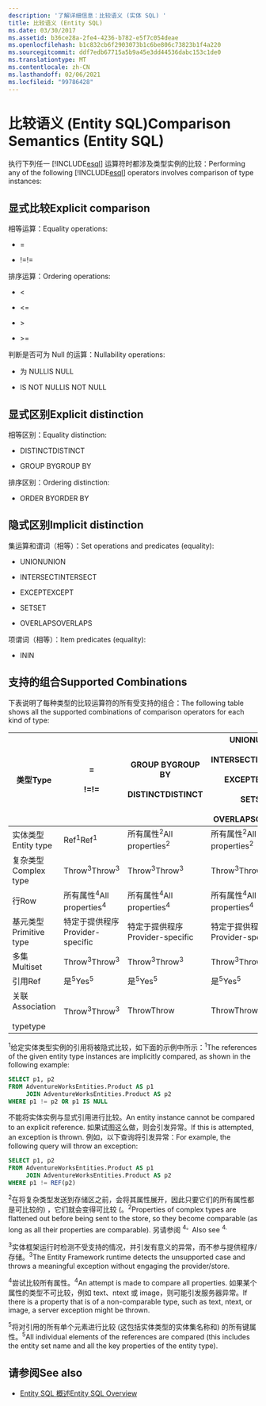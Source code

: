 ```yaml
---
description: '了解详细信息：比较语义 (实体 SQL) '
title: 比较语义 (Entity SQL)
ms.date: 03/30/2017
ms.assetid: b36ce28a-2fe4-4236-b782-e5f7c054deae
ms.openlocfilehash: b1c832cb6f2903073b1c6be806c73823b1f4a220
ms.sourcegitcommit: ddf7edb67715a5b9a45e3dd44536dabc153c1de0
ms.translationtype: MT
ms.contentlocale: zh-CN
ms.lasthandoff: 02/06/2021
ms.locfileid: "99786428"
---
```

# <a name="comparison-semantics-entity-sql"></a><span data-ttu-id="b2ab3-103">比较语义 (Entity SQL)</span><span class="sxs-lookup"><span data-stu-id="b2ab3-103">Comparison Semantics (Entity SQL)</span></span>

<span data-ttu-id="b2ab3-104">执行下列任一 [!INCLUDE[esql](../../../../../../includes/esql-md.md)] 运算符时都涉及类型实例的比较：</span><span class="sxs-lookup"><span data-stu-id="b2ab3-104">Performing any of the following [!INCLUDE[esql](../../../../../../includes/esql-md.md)] operators involves comparison of type instances:</span></span>  
  
## <a name="explicit-comparison"></a><span data-ttu-id="b2ab3-105">显式比较</span><span class="sxs-lookup"><span data-stu-id="b2ab3-105">Explicit comparison</span></span>  

 <span data-ttu-id="b2ab3-106">相等运算：</span><span class="sxs-lookup"><span data-stu-id="b2ab3-106">Equality operations:</span></span>  
  
- =  
  
- <span data-ttu-id="b2ab3-107">!=</span><span class="sxs-lookup"><span data-stu-id="b2ab3-107">!=</span></span>  
  
 <span data-ttu-id="b2ab3-108">排序运算：</span><span class="sxs-lookup"><span data-stu-id="b2ab3-108">Ordering operations:</span></span>  
  
- <  
  
- \<=  
  
- \>  
  
- \>=  
  
 <span data-ttu-id="b2ab3-109">判断是否可为 Null 的运算：</span><span class="sxs-lookup"><span data-stu-id="b2ab3-109">Nullability operations:</span></span>  
  
- <span data-ttu-id="b2ab3-110">为 NULL</span><span class="sxs-lookup"><span data-stu-id="b2ab3-110">IS NULL</span></span>  
  
- <span data-ttu-id="b2ab3-111">IS NOT NULL</span><span class="sxs-lookup"><span data-stu-id="b2ab3-111">IS NOT NULL</span></span>  
  
## <a name="explicit-distinction"></a><span data-ttu-id="b2ab3-112">显式区别</span><span class="sxs-lookup"><span data-stu-id="b2ab3-112">Explicit distinction</span></span>  

 <span data-ttu-id="b2ab3-113">相等区别：</span><span class="sxs-lookup"><span data-stu-id="b2ab3-113">Equality distinction:</span></span>  
  
- <span data-ttu-id="b2ab3-114">DISTINCT</span><span class="sxs-lookup"><span data-stu-id="b2ab3-114">DISTINCT</span></span>  
  
- <span data-ttu-id="b2ab3-115">GROUP BY</span><span class="sxs-lookup"><span data-stu-id="b2ab3-115">GROUP BY</span></span>  
  
 <span data-ttu-id="b2ab3-116">排序区别：</span><span class="sxs-lookup"><span data-stu-id="b2ab3-116">Ordering distinction:</span></span>  
  
- <span data-ttu-id="b2ab3-117">ORDER BY</span><span class="sxs-lookup"><span data-stu-id="b2ab3-117">ORDER BY</span></span>  
  
## <a name="implicit-distinction"></a><span data-ttu-id="b2ab3-118">隐式区别</span><span class="sxs-lookup"><span data-stu-id="b2ab3-118">Implicit distinction</span></span>  

 <span data-ttu-id="b2ab3-119">集运算和谓词（相等）：</span><span class="sxs-lookup"><span data-stu-id="b2ab3-119">Set operations and predicates (equality):</span></span>  
  
- <span data-ttu-id="b2ab3-120">UNION</span><span class="sxs-lookup"><span data-stu-id="b2ab3-120">UNION</span></span>  
  
- <span data-ttu-id="b2ab3-121">INTERSECT</span><span class="sxs-lookup"><span data-stu-id="b2ab3-121">INTERSECT</span></span>  
  
- <span data-ttu-id="b2ab3-122">EXCEPT</span><span class="sxs-lookup"><span data-stu-id="b2ab3-122">EXCEPT</span></span>  
  
- <span data-ttu-id="b2ab3-123">SET</span><span class="sxs-lookup"><span data-stu-id="b2ab3-123">SET</span></span>  
  
- <span data-ttu-id="b2ab3-124">OVERLAPS</span><span class="sxs-lookup"><span data-stu-id="b2ab3-124">OVERLAPS</span></span>  
  
 <span data-ttu-id="b2ab3-125">项谓词（相等）：</span><span class="sxs-lookup"><span data-stu-id="b2ab3-125">Item predicates (equality):</span></span>  
  
- <span data-ttu-id="b2ab3-126">IN</span><span class="sxs-lookup"><span data-stu-id="b2ab3-126">IN</span></span>  
  
## <a name="supported-combinations"></a><span data-ttu-id="b2ab3-127">支持的组合</span><span class="sxs-lookup"><span data-stu-id="b2ab3-127">Supported Combinations</span></span>  

 <span data-ttu-id="b2ab3-128">下表说明了每种类型的比较运算符的所有受支持的组合：</span><span class="sxs-lookup"><span data-stu-id="b2ab3-128">The following table shows all the supported combinations of comparison operators for each kind of type:</span></span>  
  
|<span data-ttu-id="b2ab3-129">**类型**</span><span class="sxs-lookup"><span data-stu-id="b2ab3-129">**Type**</span></span>|**=**<br /><br /> <span data-ttu-id="b2ab3-130">**!=**</span><span class="sxs-lookup"><span data-stu-id="b2ab3-130">**!=**</span></span>|<span data-ttu-id="b2ab3-131">**GROUP BY**</span><span class="sxs-lookup"><span data-stu-id="b2ab3-131">**GROUP BY**</span></span><br /><br /> <span data-ttu-id="b2ab3-132">**DISTINCT**</span><span class="sxs-lookup"><span data-stu-id="b2ab3-132">**DISTINCT**</span></span>|<span data-ttu-id="b2ab3-133">**UNION**</span><span class="sxs-lookup"><span data-stu-id="b2ab3-133">**UNION**</span></span><br /><br /> <span data-ttu-id="b2ab3-134">**INTERSECT**</span><span class="sxs-lookup"><span data-stu-id="b2ab3-134">**INTERSECT**</span></span><br /><br /> <span data-ttu-id="b2ab3-135">**EXCEPT**</span><span class="sxs-lookup"><span data-stu-id="b2ab3-135">**EXCEPT**</span></span><br /><br /> <span data-ttu-id="b2ab3-136">**SET**</span><span class="sxs-lookup"><span data-stu-id="b2ab3-136">**SET**</span></span><br /><br /> <span data-ttu-id="b2ab3-137">**OVERLAPS**</span><span class="sxs-lookup"><span data-stu-id="b2ab3-137">**OVERLAPS**</span></span>|<span data-ttu-id="b2ab3-138">**IN**</span><span class="sxs-lookup"><span data-stu-id="b2ab3-138">**IN**</span></span>|<span data-ttu-id="b2ab3-139">**<   <=**</span><span class="sxs-lookup"><span data-stu-id="b2ab3-139">**<   <=**</span></span><br /><br /> <span data-ttu-id="b2ab3-140">**>   >=**</span><span class="sxs-lookup"><span data-stu-id="b2ab3-140">**>   >=**</span></span>|<span data-ttu-id="b2ab3-141">**ORDER BY**</span><span class="sxs-lookup"><span data-stu-id="b2ab3-141">**ORDER BY**</span></span>|<span data-ttu-id="b2ab3-142">**为 NULL**</span><span class="sxs-lookup"><span data-stu-id="b2ab3-142">**IS NULL**</span></span><br /><br /> <span data-ttu-id="b2ab3-143">**不为 NULL**</span><span class="sxs-lookup"><span data-stu-id="b2ab3-143">**IS NOT NULL**</span></span>|  
|-|-|-|-|-|-|-|-|  
|<span data-ttu-id="b2ab3-144">实体类型</span><span class="sxs-lookup"><span data-stu-id="b2ab3-144">Entity type</span></span>|<span data-ttu-id="b2ab3-145">Ref<sup>1</sup></span><span class="sxs-lookup"><span data-stu-id="b2ab3-145">Ref<sup>1</sup></span></span>|<span data-ttu-id="b2ab3-146">所有属性<sup>2</sup></span><span class="sxs-lookup"><span data-stu-id="b2ab3-146">All properties<sup>2</sup></span></span>|<span data-ttu-id="b2ab3-147">所有属性<sup>2</sup></span><span class="sxs-lookup"><span data-stu-id="b2ab3-147">All properties<sup>2</sup></span></span>|<span data-ttu-id="b2ab3-148">所有属性<sup>2</sup></span><span class="sxs-lookup"><span data-stu-id="b2ab3-148">All properties<sup>2</sup></span></span>|<span data-ttu-id="b2ab3-149">Throw<sup>3</sup></span><span class="sxs-lookup"><span data-stu-id="b2ab3-149">Throw<sup>3</sup></span></span>|<span data-ttu-id="b2ab3-150">Throw<sup>3</sup></span><span class="sxs-lookup"><span data-stu-id="b2ab3-150">Throw<sup>3</sup></span></span>|<span data-ttu-id="b2ab3-151">Ref<sup>1</sup></span><span class="sxs-lookup"><span data-stu-id="b2ab3-151">Ref<sup>1</sup></span></span>|  
|<span data-ttu-id="b2ab3-152">复杂类型</span><span class="sxs-lookup"><span data-stu-id="b2ab3-152">Complex type</span></span>|<span data-ttu-id="b2ab3-153">Throw<sup>3</sup></span><span class="sxs-lookup"><span data-stu-id="b2ab3-153">Throw<sup>3</sup></span></span>|<span data-ttu-id="b2ab3-154">Throw<sup>3</sup></span><span class="sxs-lookup"><span data-stu-id="b2ab3-154">Throw<sup>3</sup></span></span>|<span data-ttu-id="b2ab3-155">Throw<sup>3</sup></span><span class="sxs-lookup"><span data-stu-id="b2ab3-155">Throw<sup>3</sup></span></span>|<span data-ttu-id="b2ab3-156">Throw<sup>3</sup></span><span class="sxs-lookup"><span data-stu-id="b2ab3-156">Throw<sup>3</sup></span></span>|<span data-ttu-id="b2ab3-157">Throw<sup>3</sup></span><span class="sxs-lookup"><span data-stu-id="b2ab3-157">Throw<sup>3</sup></span></span>|<span data-ttu-id="b2ab3-158">Throw<sup>3</sup></span><span class="sxs-lookup"><span data-stu-id="b2ab3-158">Throw<sup>3</sup></span></span>|<span data-ttu-id="b2ab3-159">Throw<sup>3</sup></span><span class="sxs-lookup"><span data-stu-id="b2ab3-159">Throw<sup>3</sup></span></span>|  
|<span data-ttu-id="b2ab3-160">行</span><span class="sxs-lookup"><span data-stu-id="b2ab3-160">Row</span></span>|<span data-ttu-id="b2ab3-161">所有属性<sup>4</sup></span><span class="sxs-lookup"><span data-stu-id="b2ab3-161">All properties<sup>4</sup></span></span>|<span data-ttu-id="b2ab3-162">所有属性<sup>4</sup></span><span class="sxs-lookup"><span data-stu-id="b2ab3-162">All properties<sup>4</sup></span></span>|<span data-ttu-id="b2ab3-163">所有属性<sup>4</sup></span><span class="sxs-lookup"><span data-stu-id="b2ab3-163">All properties<sup>4</sup></span></span>|<span data-ttu-id="b2ab3-164">Throw<sup>3</sup></span><span class="sxs-lookup"><span data-stu-id="b2ab3-164">Throw<sup>3</sup></span></span>|<span data-ttu-id="b2ab3-165">Throw<sup>3</sup></span><span class="sxs-lookup"><span data-stu-id="b2ab3-165">Throw<sup>3</sup></span></span>|<span data-ttu-id="b2ab3-166">所有属性<sup>4</sup></span><span class="sxs-lookup"><span data-stu-id="b2ab3-166">All properties<sup>4</sup></span></span>|<span data-ttu-id="b2ab3-167">Throw<sup>3</sup></span><span class="sxs-lookup"><span data-stu-id="b2ab3-167">Throw<sup>3</sup></span></span>|  
|<span data-ttu-id="b2ab3-168">基元类型</span><span class="sxs-lookup"><span data-stu-id="b2ab3-168">Primitive type</span></span>|<span data-ttu-id="b2ab3-169">特定于提供程序</span><span class="sxs-lookup"><span data-stu-id="b2ab3-169">Provider-specific</span></span>|<span data-ttu-id="b2ab3-170">特定于提供程序</span><span class="sxs-lookup"><span data-stu-id="b2ab3-170">Provider-specific</span></span>|<span data-ttu-id="b2ab3-171">特定于提供程序</span><span class="sxs-lookup"><span data-stu-id="b2ab3-171">Provider-specific</span></span>|<span data-ttu-id="b2ab3-172">特定于提供程序</span><span class="sxs-lookup"><span data-stu-id="b2ab3-172">Provider-specific</span></span>|<span data-ttu-id="b2ab3-173">特定于提供程序</span><span class="sxs-lookup"><span data-stu-id="b2ab3-173">Provider-specific</span></span>|<span data-ttu-id="b2ab3-174">特定于提供程序</span><span class="sxs-lookup"><span data-stu-id="b2ab3-174">Provider-specific</span></span>|<span data-ttu-id="b2ab3-175">特定于提供程序</span><span class="sxs-lookup"><span data-stu-id="b2ab3-175">Provider-specific</span></span>|  
|<span data-ttu-id="b2ab3-176">多集</span><span class="sxs-lookup"><span data-stu-id="b2ab3-176">Multiset</span></span>|<span data-ttu-id="b2ab3-177">Throw<sup>3</sup></span><span class="sxs-lookup"><span data-stu-id="b2ab3-177">Throw<sup>3</sup></span></span>|<span data-ttu-id="b2ab3-178">Throw<sup>3</sup></span><span class="sxs-lookup"><span data-stu-id="b2ab3-178">Throw<sup>3</sup></span></span>|<span data-ttu-id="b2ab3-179">Throw<sup>3</sup></span><span class="sxs-lookup"><span data-stu-id="b2ab3-179">Throw<sup>3</sup></span></span>|<span data-ttu-id="b2ab3-180">Throw<sup>3</sup></span><span class="sxs-lookup"><span data-stu-id="b2ab3-180">Throw<sup>3</sup></span></span>|<span data-ttu-id="b2ab3-181">Throw<sup>3</sup></span><span class="sxs-lookup"><span data-stu-id="b2ab3-181">Throw<sup>3</sup></span></span>|<span data-ttu-id="b2ab3-182">Throw<sup>3</sup></span><span class="sxs-lookup"><span data-stu-id="b2ab3-182">Throw<sup>3</sup></span></span>|<span data-ttu-id="b2ab3-183">Throw<sup>3</sup></span><span class="sxs-lookup"><span data-stu-id="b2ab3-183">Throw<sup>3</sup></span></span>|  
|<span data-ttu-id="b2ab3-184">引用</span><span class="sxs-lookup"><span data-stu-id="b2ab3-184">Ref</span></span>|<span data-ttu-id="b2ab3-185">是<sup>5</sup></span><span class="sxs-lookup"><span data-stu-id="b2ab3-185">Yes<sup>5</sup></span></span>|<span data-ttu-id="b2ab3-186">是<sup>5</sup></span><span class="sxs-lookup"><span data-stu-id="b2ab3-186">Yes<sup>5</sup></span></span>|<span data-ttu-id="b2ab3-187">是<sup>5</sup></span><span class="sxs-lookup"><span data-stu-id="b2ab3-187">Yes<sup>5</sup></span></span>|<span data-ttu-id="b2ab3-188">是<sup>5</sup></span><span class="sxs-lookup"><span data-stu-id="b2ab3-188">Yes<sup>5</sup></span></span>|<span data-ttu-id="b2ab3-189">Throw</span><span class="sxs-lookup"><span data-stu-id="b2ab3-189">Throw</span></span>|<span data-ttu-id="b2ab3-190">Throw</span><span class="sxs-lookup"><span data-stu-id="b2ab3-190">Throw</span></span>|<span data-ttu-id="b2ab3-191">是<sup>5</sup></span><span class="sxs-lookup"><span data-stu-id="b2ab3-191">Yes<sup>5</sup></span></span>|  
|<span data-ttu-id="b2ab3-192">关联</span><span class="sxs-lookup"><span data-stu-id="b2ab3-192">Association</span></span><br /><br /> <span data-ttu-id="b2ab3-193">type</span><span class="sxs-lookup"><span data-stu-id="b2ab3-193">type</span></span>|<span data-ttu-id="b2ab3-194">Throw<sup>3</sup></span><span class="sxs-lookup"><span data-stu-id="b2ab3-194">Throw<sup>3</sup></span></span>|<span data-ttu-id="b2ab3-195">Throw</span><span class="sxs-lookup"><span data-stu-id="b2ab3-195">Throw</span></span>|<span data-ttu-id="b2ab3-196">Throw</span><span class="sxs-lookup"><span data-stu-id="b2ab3-196">Throw</span></span>|<span data-ttu-id="b2ab3-197">Throw</span><span class="sxs-lookup"><span data-stu-id="b2ab3-197">Throw</span></span>|<span data-ttu-id="b2ab3-198">Throw<sup>3</sup></span><span class="sxs-lookup"><span data-stu-id="b2ab3-198">Throw<sup>3</sup></span></span>|<span data-ttu-id="b2ab3-199">Throw<sup>3</sup></span><span class="sxs-lookup"><span data-stu-id="b2ab3-199">Throw<sup>3</sup></span></span>|<span data-ttu-id="b2ab3-200">Throw<sup>3</sup></span><span class="sxs-lookup"><span data-stu-id="b2ab3-200">Throw<sup>3</sup></span></span>|  
  
 <span data-ttu-id="b2ab3-201"><sup>1</sup>给定实体类型实例的引用将被隐式比较，如下面的示例中所示：</span><span class="sxs-lookup"><span data-stu-id="b2ab3-201"><sup>1</sup>The references of the given entity type instances are implicitly compared, as shown in the following example:</span></span>  
  
```sql  
SELECT p1, p2
FROM AdventureWorksEntities.Product AS p1
     JOIN AdventureWorksEntities.Product AS p2
WHERE p1 != p2 OR p1 IS NULL  
```  
  
 <span data-ttu-id="b2ab3-202">不能将实体实例与显式引用进行比较。</span><span class="sxs-lookup"><span data-stu-id="b2ab3-202">An entity instance cannot be compared to an explicit reference.</span></span> <span data-ttu-id="b2ab3-203">如果试图这么做，则会引发异常。</span><span class="sxs-lookup"><span data-stu-id="b2ab3-203">If this is attempted, an exception is thrown.</span></span> <span data-ttu-id="b2ab3-204">例如，以下查询将引发异常：</span><span class="sxs-lookup"><span data-stu-id="b2ab3-204">For example, the following query will throw an exception:</span></span>  
  
```sql  
SELECT p1, p2
FROM AdventureWorksEntities.Product AS p1
     JOIN AdventureWorksEntities.Product AS p2
WHERE p1 != REF(p2)  
```  
  
 <span data-ttu-id="b2ab3-205"><sup>2</sup>在将复杂类型发送到存储区之前，会将其属性展开，因此只要它们的所有属性都是可比较的) ，它们就会变得可比较 (。</span><span class="sxs-lookup"><span data-stu-id="b2ab3-205"><sup>2</sup>Properties of complex types are flattened out before being sent to the store, so they become comparable (as long as all their properties are comparable).</span></span> <span data-ttu-id="b2ab3-206">另请参阅 <sup>4。</sup></span><span class="sxs-lookup"><span data-stu-id="b2ab3-206">Also see <sup>4.</sup></span></span>  
  
 <span data-ttu-id="b2ab3-207"><sup>3</sup>实体框架运行时检测不受支持的情况，并引发有意义的异常，而不参与提供程序/存储。</span><span class="sxs-lookup"><span data-stu-id="b2ab3-207"><sup>3</sup>The Entity Framework runtime detects the unsupported case and throws a meaningful exception without engaging the provider/store.</span></span>  
  
 <span data-ttu-id="b2ab3-208"><sup>4</sup>尝试比较所有属性。</span><span class="sxs-lookup"><span data-stu-id="b2ab3-208"><sup>4</sup>An attempt is made to compare all properties.</span></span> <span data-ttu-id="b2ab3-209">如果某个属性的类型不可比较，例如 text、ntext 或 image，则可能引发服务器异常。</span><span class="sxs-lookup"><span data-stu-id="b2ab3-209">If there is a property that is of a non-comparable type, such as text, ntext, or image, a server exception might be thrown.</span></span>  
  
 <span data-ttu-id="b2ab3-210"><sup>5</sup>将对引用的所有单个元素进行比较 (这包括实体类型的实体集名称和) 的所有键属性。</span><span class="sxs-lookup"><span data-stu-id="b2ab3-210"><sup>5</sup>All individual elements of the references are compared (this includes the entity set name and all the key properties of the entity type).</span></span>  
  
## <a name="see-also"></a><span data-ttu-id="b2ab3-211">请参阅</span><span class="sxs-lookup"><span data-stu-id="b2ab3-211">See also</span></span>

- [<span data-ttu-id="b2ab3-212">Entity SQL 概述</span><span class="sxs-lookup"><span data-stu-id="b2ab3-212">Entity SQL Overview</span></span>](entity-sql-overview.md)
